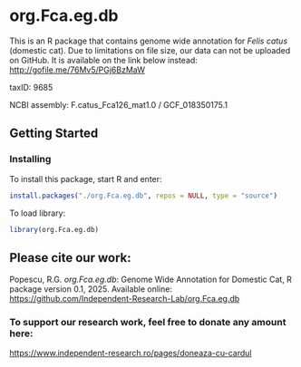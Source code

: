 # org.Fca.eg.db
This is an R package that contains genome wide annotation for *Felis catus* (domestic cat).
Due to limitations on file size, our data can not be uploaded on GitHub. 
It is available on the link below instead:
http://gofile.me/76Mv5/PGj6BzMaW

taxID: 9685

NCBI assembly: F.catus_Fca126_mat1.0  / GCF_018350175.1

## Getting Started

### Installing

To install this package, start R and enter:
```R
install.packages("./org.Fca.eg.db", repos = NULL, type = "source")
```

To load library:
```R
library(org.Fca.eg.db)
```

## Please cite our work:
Popescu, R.G. *org.Fca.eg.db*: Genome Wide Annotation for Domestic Cat, R package version 0.1, 2025. Available online: https://github.com/Independent-Research-Lab/org.Fca.eg.db

### To support our research work, feel free to donate any amount here:
https://www.independent-research.ro/pages/doneaza-cu-cardul
